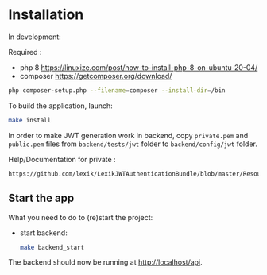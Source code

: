 # Installation

In development:

Required :
- php 8 https://linuxize.com/post/how-to-install-php-8-on-ubuntu-20-04/
- composer https://getcomposer.org/download/
```bash
php composer-setup.php --filename=composer --install-dir=/bin
```

To build the application, launch:

```bash
make install
```

In order to make JWT generation work in backend, copy `private.pem` and `public.pem` files from `backend/tests/jwt` folder to `backend/config/jwt` folder.

Help/Documentation for private :
```
https://github.com/lexik/LexikJWTAuthenticationBundle/blob/master/Resources/doc/index.md#installation
```

## Start the app

What you need to do to (re)start the project:

- start backend:
  ```bash
  make backend_start
  ```

The backend should now be running at [http://localhost/api](http://localhost/api).
